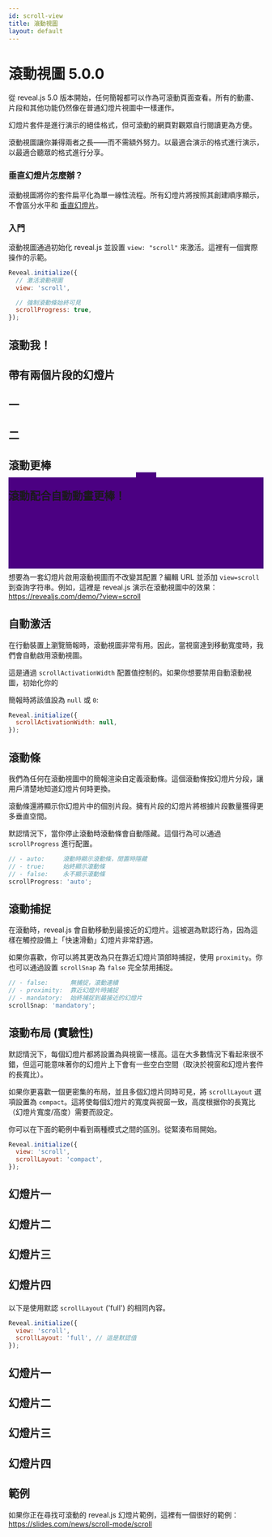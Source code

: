 ```yaml
---
id: scroll-view
title: 滾動視圖
layout: default
---
```


# 滾動視圖 <span class="r-version-badge new">5.0.0</span>

從 reveal.js 5.0 版本開始，任何簡報都可以作為可滾動頁面查看。所有的動畫、片段和其他功能仍然像在普通幻燈片視圖中一樣運作。

幻燈片套件是進行演示的絕佳格式，但可滾動的網頁對觀眾自行閱讀更為方便。

滾動視圖讓你兼得兩者之長——而不需額外努力。以最適合演示的格式進行演示，以最適合聽眾的格式進行分享。

### 垂直幻燈片怎麼辦？

滾動視圖將你的套件扁平化為單一線性流程。所有幻燈片將按照其創建順序顯示，不會區分水平和 [垂直幻燈片](/zh-hant/vertical-slides)。

### 入門

滾動視圖通過初始化 reveal.js 並設置 `view: "scroll"` 來激活。這裡有一個實際操作的示範。

```js
Reveal.initialize({
  // 激活滾動視圖
  view: 'scroll',

  // 強制滾動條始終可見
  scrollProgress: true,
});
```

<div class="reveal reveal-example" data-config='{"view": "scroll", "scrollProgress": true}'>
  <div class="slides">
    <section>
      <h2>滾動我！</h2>
    </section>
    <section data-background="indigo">
      <h2>帶有兩個片段的幻燈片</h2>
      <h2 class="fragment fade-left">一</h2>
      <h2 class="fragment fade-left">二</h2>
    </section>
    <section data-auto-animate>
      <div style="position: relative">
        <h2 style="position: relative; z-index: 1; margin-bottom: 0;">滾動更棒</h2>
        <div data-id="box-1" style="position: absolute; top: 100%; left: 50%; width: 40px; height: 40px; background-color: indigo;"></div>
      </div>
    </section>
    <section data-auto-animate>
      <div style="position: relative">
        <h2 style="position: relative; z-index: 1; margin-bottom: 0;">滾動配合自動動畫更棒！</h2>
        <div data-id="box-1" style="position: absolute; top: -20px; left: 0; width: 100%; height: 180px; background-color: indigo;"></div>
      </div>
    </section>
    <section><h2>結束</h2></section>
  </div>
</div>

## URL 激活

想要為一套幻燈片啟用滾動視圖而不改變其配置？編輯 URL 並添加 `view=scroll` 到查詢字符串。例如，這裡是 reveal.js 演示在滾動視圖中的效果：  
<https://revealjs.com/demo/?view=scroll>

## 自動激活

在行動裝置上瀏覽簡報時，滾動視圖非常有用。因此，當視窗達到移動寬度時，我們會自動啟用滾動視圖。

這是通過 `scrollActivationWidth` 配置值控制的。如果你想要禁用自動滾動視圖，初始化你的

簡報時將該值設為 `null` 或 `0`:

```js
Reveal.initialize({
  scrollActivationWidth: null,
});
```

## 滾動條

我們為任何在滾動視圖中的簡報渲染自定義滾動條。這個滾動條按幻燈片分段，讓用戶清楚地知道幻燈片何時更換。

滾動條還將顯示你幻燈片中的個別片段。擁有片段的幻燈片將根據片段數量獲得更多垂直空間。

默認情況下，當你停止滾動時滾動條會自動隱藏。這個行為可以通過 `scrollProgress` 進行配置。

```js
// - auto:     滾動時顯示滾動條，閒置時隱藏
// - true:     始終顯示滾動條
// - false:    永不顯示滾動條
scrollProgress: 'auto';
```

## 滾動捕捉

在滾動時，reveal.js 會自動移動到最接近的幻燈片。這被選為默認行為，因為這樣在觸控設備上「快速滑動」幻燈片非常舒適。

如果你喜歡，你可以將其更改為只在靠近幻燈片頂部時捕捉，使用 `proximity`。你也可以通過設置 `scrollSnap` 為 `false` 完全禁用捕捉。

```js
// - false:      無捕捉，滾動連續
// - proximity:  靠近幻燈片時捕捉
// - mandatory:  始終捕捉到最接近的幻燈片
scrollSnap: 'mandatory';
```

## 滾動布局 (實驗性)

默認情況下，每個幻燈片都將設置為與視窗一樣高。這在大多數情況下看起來很不錯，但這可能意味著你的幻燈片上下會有一些空白空間（取決於視窗和幻燈片套件的長寬比）。

如果你更喜歡一個更密集的布局，並且多個幻燈片同時可見，將 `scrollLayout` 選項設置為 `compact`。這將使每個幻燈片的寬度與視窗一致，高度根据你的長寬比（幻燈片寬度/高度）需要而設定。

你可以在下面的範例中看到兩種模式之間的區別。從緊湊布局開始。

```js
Reveal.initialize({
  view: 'scroll',
  scrollLayout: 'compact',
});
```

<div class="reveal reveal-example" data-config='{"view": "scroll", "width": 1000, "height": 300, "scrollLayout": "compact"}'>
  <div class="slides">
    <section>
      <h2>幻燈片一</h2>
    </section
    <section data-background="indigo">
      <h2>幻燈片二</h2>
    </section>
    <section data-background="salmon">
      <h2>幻燈片三</h2>
    </section>
    <section data-background="indigo">
      <h2>

幻燈片四</h2>
</section>

  </div>
</div>

以下是使用默認 `scrollLayout` ('full') 的相同內容。

```js
Reveal.initialize({
  view: 'scroll',
  scrollLayout: 'full', // 這是默認值
});
```

<div class="reveal reveal-example" data-config='{"view": "scroll", "width": 1000, "height: 300, "scrollLayout": "full"}'>
  <div class="slides">
    <section>
      <h2>幻燈片一</h2>
    </section>
    <section data-background="indigo">
      <h2>幻燈片二</h2>
    </section>
    <section data-background="salmon">
      <h2>幻燈片三</h2>
    </section>
    <section data-background="indigo">
      <h2>幻燈片四</h2>
    </section>
  </div>
</div>

## 範例

如果你正在尋找可滾動的 reveal.js 幻燈片範例，這裡有一個很好的範例：https://slides.com/news/scroll-mode/scroll
